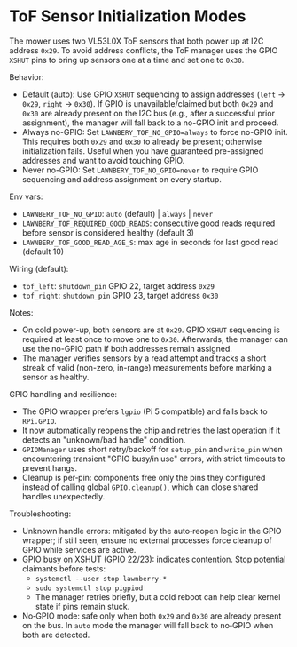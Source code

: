 # ToF Sensor Initialization Modes

The mower uses two VL53L0X ToF sensors that both power up at I2C address `0x29`. To avoid address conflicts, the ToF manager uses the GPIO `XSHUT` pins to bring up sensors one at a time and set one to `0x30`.

Behavior:

- Default (auto): Use GPIO `XSHUT` sequencing to assign addresses (`left` → `0x29`, `right` → `0x30`). If GPIO is unavailable/claimed but both `0x29` and `0x30` are already present on the I2C bus (e.g., after a successful prior assignment), the manager will fall back to a no-GPIO init and proceed.
- Always no-GPIO: Set `LAWNBERY_TOF_NO_GPIO=always` to force no-GPIO init. This requires both `0x29` and `0x30` to already be present; otherwise initialization fails. Useful when you have guaranteed pre-assigned addresses and want to avoid touching GPIO.
- Never no-GPIO: Set `LAWNBERY_TOF_NO_GPIO=never` to require GPIO sequencing and address assignment on every startup.

Env vars:

- `LAWNBERY_TOF_NO_GPIO`: `auto` (default) | `always` | `never`
- `LAWNBERY_TOF_REQUIRED_GOOD_READS`: consecutive good reads required before sensor is considered healthy (default 3)
- `LAWNBERY_TOF_GOOD_READ_AGE_S`: max age in seconds for last good read (default 10)

Wiring (default):

- `tof_left`: `shutdown_pin` GPIO 22, target address `0x29`
- `tof_right`: `shutdown_pin` GPIO 23, target address `0x30`

Notes:

- On cold power-up, both sensors are at `0x29`. GPIO `XSHUT` sequencing is required at least once to move one to `0x30`. Afterwards, the manager can use the no-GPIO path if both addresses remain assigned.
- The manager verifies sensors by a read attempt and tracks a short streak of valid (non-zero, in-range) measurements before marking a sensor as healthy.

GPIO handling and resilience:

- The GPIO wrapper prefers `lgpio` (Pi 5 compatible) and falls back to `RPi.GPIO`.
- It now automatically reopens the chip and retries the last operation if it detects an "unknown/bad handle" condition.
- `GPIOManager` uses short retry/backoff for `setup_pin` and `write_pin` when encountering transient "GPIO busy/in use" errors, with strict timeouts to prevent hangs.
- Cleanup is per‑pin: components free only the pins they configured instead of calling global `GPIO.cleanup()`, which can close shared handles unexpectedly.

Troubleshooting:

- Unknown handle errors: mitigated by the auto‑reopen logic in the GPIO wrapper; if still seen, ensure no external processes force cleanup of GPIO while services are active.
- GPIO busy on XSHUT (GPIO 22/23): indicates contention. Stop potential claimants before tests:
	- `systemctl --user stop lawnberry-*`
	- `sudo systemctl stop pigpiod`
	- The manager retries briefly, but a cold reboot can help clear kernel state if pins remain stuck.
- No‑GPIO mode: safe only when both `0x29` and `0x30` are already present on the bus. In `auto` mode the manager will fall back to no‑GPIO when both are detected.
